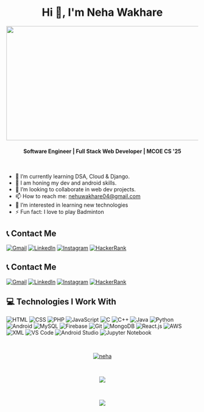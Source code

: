 <h1 align="center">Hi 👋, I'm Neha Wakhare</h1>
<img src="https://i.ibb.co/JrqtVPd/github-header-image-1-2.png" width="1000" height="300" />

<h4 align="center">Software Engineer | Full Stack Web Developer | MCOE CS '25 </h4>
<br />

- 🌱 I’m currently learning DSA, Cloud & Django.
- 🔭 I am honing my dev and android skills.
- 👯 I’m looking to collaborate in web dev projects.
- 📫 How to reach me: nehuwakhare04@gmail.com
- 👀 I’m interested in learning new technologies
- ⚡ Fun fact: I love to play Badminton

## 📞 Contact Me

[![Gmail](https://img.shields.io/badge/Gmail-D14836?style=for-the-badge&logo=gmail&logoColor=white)](mailto:nehawakare04@gmail.com)
[![LinkedIn](https://img.shields.io/badge/LinkedIn-0077B5?style=for-the-badge&logo=linkedin&logoColor=white)](https://www.linkedin.com/in/neha-wakhare-0093b4225/)
[![Instagram](https://img.shields.io/badge/Instagram-E4405F?style=for-the-badge&logo=instagram&logoColor=white)](https://www.instagram.com/_nehhh.04_/)
[![HackerRank](https://img.shields.io/badge/HackerRank-2EC866?style=for-the-badge&logo=hackerrank&logoColor=white)](https://www.hackerrank.com/profile/nehuwakhare04)

## 📞 Contact Me

 [![Gmail](https://img.shields.io/badge/Gmail-D14836?style=for-the-badge&logo=gmail&logoColor=white)](mailto:nehawakare04@gmail.com)
 [![LinkedIn](https://img.shields.io/badge/LinkedIn-0077B5?style=for-the-badge&logo=linkedin&logoColor=white)](https://www.linkedin.com/in/neha-wakhare-0093b4225/)
 [![Instagram](https://img.shields.io/badge/Instagram-E4405F?style=for-the-badge&logo=instagram&logoColor=white)](https://www.instagram.com/_nehhh.04_/)
 [![HackerRank](https://img.shields.io/badge/HackerRank-2EC866?style=for-the-badge&logo=hackerrank&logoColor=white)](https://www.hackerrank.com/profile/nehuwakhare04)


## 💻 Technologies I Work With

 ![HTML](https://img.shields.io/badge/HTML-239120?style=for-the-badge&logo=html5&logoColor=white)
 ![CSS](https://img.shields.io/badge/CSS-239120?style=for-the-badge&logo=css3&logoColor=white)
 ![PHP](https://img.shields.io/badge/PHP-777BB4?style=for-the-badge&logo=php&logoColor=white)
 ![JavaScript](https://img.shields.io/badge/JavaScript-F7DF1E?style=for-the-badge&logo=javascript&logoColor=black)
 ![C](https://img.shields.io/badge/C-A8B9CC?style=for-the-badge&logo=c&logoColor=black)
 ![C++](https://img.shields.io/badge/C++-00599C?style=for-the-badge&logo=cplusplus&logoColor=white)
 ![Java](https://img.shields.io/badge/Java-007396?style=for-the-badge&logo=java&logoColor=white)
![Python](https://img.shields.io/badge/Python-3776AB?style=for-the-badge&logo=python&logoColor=white)
![Android](https://img.shields.io/badge/Android-3DDC84?style=for-the-badge&logo=android&logoColor=white)
 ![MySQL](https://img.shields.io/badge/MySQL-4479A1?style=for-the-badge&logo=mysql&logoColor=white)
 ![Firebase](https://img.shields.io/badge/Firebase-FFCA28?style=for-the-badge&logo=firebase&logoColor=black)
 ![Git](https://img.shields.io/badge/Git-F05032?style=for-the-badge&logo=git&logoColor=white)
 ![MongoDB](https://img.shields.io/badge/MongoDB-47A248?style=for-the-badge&logo=mongodb&logoColor=white)
 ![React.js](https://img.shields.io/badge/React-61DAFB?style=for-the-badge&logo=react&logoColor=white)
 ![AWS](https://img.shields.io/badge/AWS-232F3E?style=for-the-badge&logo=amazonaws&logoColor=white)
![XML](https://img.shields.io/badge/XML-00599C?style=for-the-badge&logo=xml&logoColor=white&label=%20&logoWidth=40)
![VS Code](https://img.shields.io/badge/VS_Code-007ACC?style=for-the-badge&logo=visualstudiocode&logoColor=white&label=%20&logoWidth=40)
 ![Android Studio](https://img.shields.io/badge/Android_Studio-3DDC84?style=for-the-badge&logo=androidstudio&logoColor=white&label=%20&logoWidth=40)
 ![Jupyter Notebook](https://img.shields.io/badge/Jupyter_Notebook-F37626?style=for-the-badge&logo=jupyter&logoColor=white&label=%20&logoWidth=40)
 

<br />
<p align="center"> <a href="https://github.com/ryo-ma/github-profile-trophy"><img src="https://github-profile-trophy.vercel.app/?username=NehaW4&title=Commit,Repo,Followers,Stars&row=1&column=4&theme=darkhub&margin-w=15" alt="neha" /></a> </p>

<!---
<br/>
<p align="center"> 

   <img align="center" src="https://github-readme-stats.vercel.app/api?username=NehaW4&show_icons=true&theme=aura"/>
</p>
--->

<br/>

<p align="center"> 
   <img align="center" src="https://github-readme-streak-stats.herokuapp.com?user=NehaW4&theme=highcontrast"/>
</p>

<br/>

<p align="center"> 
   <img align="center" src="https://github-readme-stats.vercel.app/api/top-langs/?username=NehaW4&layout=compact&theme=aura"/>
</p>

<br/>




<!---
<br />
<p align="left"> <img src="https://komarev.com/ghpvc/?username=NehaW4&label=Profile%20views&color=0e75b6&style=flat" alt="Neha-4" /> </p>
-->

